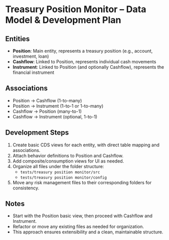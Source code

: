 # Treasury Position Monitor – Data Model & Development Plan

## Entities
- **Position**: Main entity, represents a treasury position (e.g., account, investment, loan)
- **Cashflow**: Linked to Position, represents individual cash movements
- **Instrument**: Linked to Position (and optionally Cashflow), represents the financial instrument

## Associations
- Position → Cashflow (1-to-many)
- Position → Instrument (1-to-1 or 1-to-many)
- Cashflow → Position (many-to-1)
- Cashflow → Instrument (optional, 1-to-1)

## Development Steps
1. Create basic CDS views for each entity, with direct table mapping and associations.
2. Attach behavior definitions to Position and Cashflow.
3. Add composite/consumption views for UI as needed.
4. Organize all files under the folder structure:
   - `tests/treasury position monitor/src`
   - `tests/treasury position monitor/config`
5. Move any risk management files to their corresponding folders for consistency.

## Notes
- Start with the Position basic view, then proceed with Cashflow and Instrument.
- Refactor or move any existing files as needed for organization.
- This approach ensures extensibility and a clean, maintainable structure.